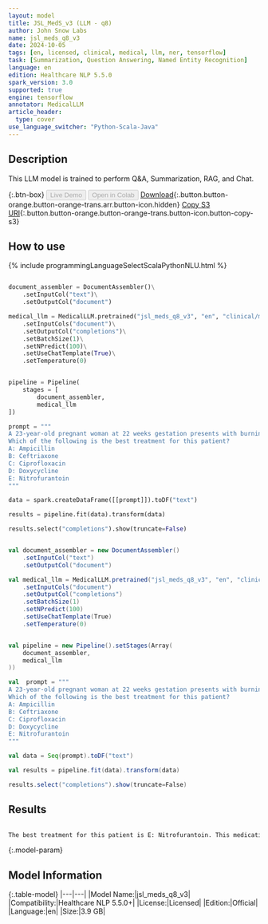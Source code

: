 ```yaml
---
layout: model
title: JSL_MedS_v3 (LLM - q8)
author: John Snow Labs
name: jsl_meds_q8_v3
date: 2024-10-05
tags: [en, licensed, clinical, medical, llm, ner, tensorflow]
task: [Summarization, Question Answering, Named Entity Recognition]
language: en
edition: Healthcare NLP 5.5.0
spark_version: 3.0
supported: true
engine: tensorflow
annotator: MedicalLLM
article_header:
  type: cover
use_language_switcher: "Python-Scala-Java"
---
```


## Description

This LLM model is trained to perform Q&A, Summarization, RAG, and Chat.

{:.btn-box}
<button class="button button-orange" disabled>Live Demo</button>
<button class="button button-orange" disabled>Open in Colab</button>
[Download](https://s3.amazonaws.com/auxdata.johnsnowlabs.com/clinical/models/jsl_meds_q8_v3_en_5.5.0_3.0_1728150176033.zip){:.button.button-orange.button-orange-trans.arr.button-icon.hidden}
[Copy S3 URI](s3://auxdata.johnsnowlabs.com/clinical/models/jsl_meds_q8_v3_en_5.5.0_3.0_1728150176033.zip){:.button.button-orange.button-orange-trans.button-icon.button-copy-s3}

## How to use



<div class="tabs-box" markdown="1">
{% include programmingLanguageSelectScalaPythonNLU.html %}
  
```python

document_assembler = DocumentAssembler()\
    .setInputCol("text")\
    .setOutputCol("document")

medical_llm = MedicalLLM.pretrained("jsl_meds_q8_v3", "en", "clinical/models")\
    .setInputCols("document")\
    .setOutputCol("completions")\
    .setBatchSize(1)\
    .setNPredict(100)\
    .setUseChatTemplate(True)\
    .setTemperature(0)


pipeline = Pipeline(
    stages = [
        document_assembler,
        medical_llm
])

prompt = """
A 23-year-old pregnant woman at 22 weeks gestation presents with burning upon urination. She states it started 1 day ago and has been worsening despite drinking more water and taking cranberry extract. She otherwise feels well and is followed by a doctor for her pregnancy. Her temperature is 97.7°F (36.5°C), blood pressure is 122/77 mmHg, pulse is 80/min, respirations are 19/min, and oxygen saturation is 98% on room air. Physical exam is notable for an absence of costovertebral angle tenderness and a gravid uterus.
Which of the following is the best treatment for this patient?
A: Ampicillin
B: Ceftriaxone
C: Ciprofloxacin
D: Doxycycline
E: Nitrofurantoin
"""

data = spark.createDataFrame([[prompt]]).toDF("text")

results = pipeline.fit(data).transform(data)

results.select("completions").show(truncate=False)

```
```scala

val document_assembler = new DocumentAssembler()
    .setInputCol("text")
    .setOutputCol("document")

val medical_llm = MedicalLLM.pretrained("jsl_meds_q8_v3", "en", "clinical/models")
    .setInputCols("document")
    .setOutputCol("completions")
    .setBatchSize(1)
    .setNPredict(100)
    .setUseChatTemplate(True)
    .setTemperature(0)


val pipeline = new Pipeline().setStages(Array(
    document_assembler,
    medical_llm
))

val  prompt = """
A 23-year-old pregnant woman at 22 weeks gestation presents with burning upon urination. She states it started 1 day ago and has been worsening despite drinking more water and taking cranberry extract. She otherwise feels well and is followed by a doctor for her pregnancy. Her temperature is 97.7°F (36.5°C), blood pressure is 122/77 mmHg, pulse is 80/min, respirations are 19/min, and oxygen saturation is 98% on room air. Physical exam is notable for an absence of costovertebral angle tenderness and a gravid uterus.
Which of the following is the best treatment for this patient?
A: Ampicillin
B: Ceftriaxone
C: Ciprofloxacin
D: Doxycycline
E: Nitrofurantoin
"""

val data = Seq(prompt).toDF("text")

val results = pipeline.fit(data).transform(data)

results.select("completions").show(truncate=False)

```
</div>

## Results

```bash

The best treatment for this patient is E: Nitrofurantoin. This medication is considered safe during pregnancy and is effective for treating urinary tract infections (UTIs). It is important to avoid antibiotics that are contraindicated during pregnancy, such as tetracyclines (D: Doxycycline) and fluoroquinolones (C: Ciprofloxacin). Ampicillin (A) and Ceftriaxone (B) are also generally safe during pregnancy, but Nitrofurantoin is often preferred due to its specific efficacy for UTIs.

```

{:.model-param}
## Model Information

{:.table-model}
|---|---|
|Model Name:|jsl_meds_q8_v3|
|Compatibility:|Healthcare NLP 5.5.0+|
|License:|Licensed|
|Edition:|Official|
|Language:|en|
|Size:|3.9 GB|
